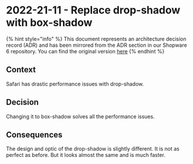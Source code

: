 # 2022-21-11 - Replace drop-shadow with box-shadow

{% hint style="info" %}
This document represents an architecture decision record (ADR) and has been mirrored from the ADR section in our Shopware 6 repository.
You can find the original version [here](https://github.com/shopware/platform/blob/trunk/adr/admin/2022-21-11-replace-drop-shadow-with-box-shadow.md)
{% endhint %}

## Context
Safari has drastic performance issues with drop-shadow.

## Decision
Changing it to box-shadow solves all the performance issues.

## Consequences
The design and optic of the drop-shadow is slightly different. It is not as perfect as before. But it looks almost the same
and is much faster.
